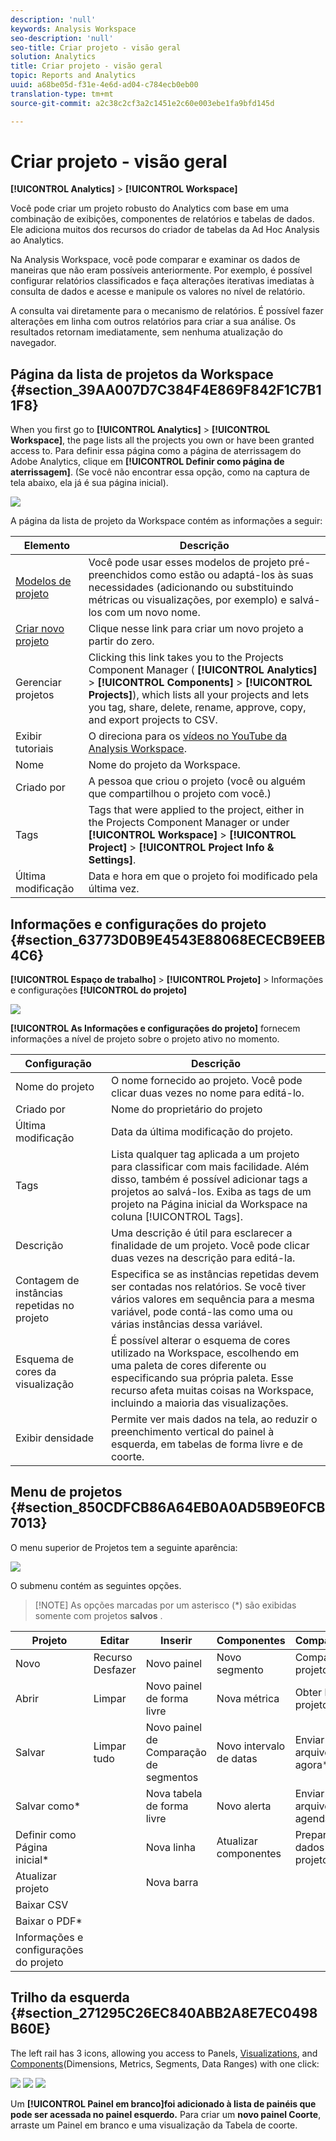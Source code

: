 ```yaml
---
description: 'null'
keywords: Analysis Workspace
seo-description: 'null'
seo-title: Criar projeto - visão geral
solution: Analytics
title: Criar projeto - visão geral
topic: Reports and Analytics
uuid: a68be05d-f31e-4e6d-ad04-c784ecb0eb00
translation-type: tm+mt
source-git-commit: a2c38c2cf3a2c1451e2c60e003ebe1fa9bfd145d

---
```



# Criar projeto - visão geral

**[!UICONTROL Analytics]** &gt; **[!UICONTROL Workspace]**

Você pode criar um projeto robusto do Analytics com base em uma combinação de exibições, componentes de relatórios e tabelas de dados. Ele adiciona muitos dos recursos do criador de tabelas da Ad Hoc Analysis ao Analytics.

Na Analysis Workspace, você pode comparar e examinar os dados de maneiras que não eram possíveis anteriormente. Por exemplo, é possível configurar relatórios classificados e faça alterações iterativas imediatas à consulta de dados e acesse e manipule os valores no nível de relatório.

A consulta vai diretamente para o mecanismo de relatórios. É possível fazer alterações em linha com outros relatórios para criar a sua análise. Os resultados retornam imediatamente, sem nenhuma atualização do navegador.

## Página da lista de projetos da Workspace {#section_39AA007D7C384F4E869F842F1C7B11F8}

When you first go to **[!UICONTROL Analytics]** &gt; **[!UICONTROL Workspace]**, the page lists all the projects you own or have been granted access to. Para definir essa página como a página de aterrissagem do Adobe Analytics, clique em **[!UICONTROL Definir como página de aterrissagem]**. (Se você não encontrar essa opção, como na captura de tela abaixo, ela já é sua página inicial).

![](assets/sample-project.png)

A página da lista de projeto da Workspace contém as informações a seguir:

| Elemento | Descrição |
|---|---|
|    [Modelos de projeto](../../../analyze/analysis-workspace/build-workspace-project/starter-projects.md#concept_49B9A327C5004DB0A4BE6291435625C5) | Você pode usar esses modelos de projeto pré-preenchidos como estão ou adaptá-los às suas necessidades (adicionando ou substituindo métricas ou visualizações, por exemplo) e salvá-los com um novo nome. |
| [Criar novo projeto](../../../analyze/analysis-workspace/build-workspace-project/t-freeform-project.md#task_C2C698ACC7954062A28E4784911E6CF2) | Clique nesse link para criar um novo projeto a partir do zero. |
| Gerenciar projetos | Clicking this link takes you to the Projects Component Manager ( **[!UICONTROL Analytics]** &gt; **[!UICONTROL Components]** &gt; **[!UICONTROL Projects]**), which lists all your projects and lets you tag, share, delete, rename, approve, copy, and export projects to CSV. |
| Exibir tutoriais | O direciona para os [vídeos no YouTube da Analysis Workspace](https://www.youtube.com/playlist?list=PL2tCx83mn7GuNnQdYGOtlyCu0V5mEZ8sS). |
| Nome | Nome do projeto da Workspace. |
| Criado por | A pessoa que criou o projeto (você ou alguém que compartilhou o projeto com você.) |
| Tags | Tags that were applied to the project, either in the Projects Component Manager or under **[!UICONTROL Workspace]** &gt; **[!UICONTROL Project]** &gt; **[!UICONTROL Project Info &amp; Settings]**. |
| Última modificação | Data e hora em que o projeto foi modificado pela última vez. |

## Informações e configurações do projeto {#section_63773D0B9E4543E88068ECECB9EEB4C6}

**[!UICONTROL Espaço de trabalho]** &gt; **[!UICONTROL Projeto]** &gt; Informações e configurações **[!UICONTROL do projeto]**

![](assets/projectinfo.png)

**[!UICONTROL As Informações e configurações do projeto]** fornecem informações a nível de projeto sobre o projeto ativo no momento.

| Configuração | Descrição |
|---|---|
| Nome do projeto | O nome fornecido ao projeto. Você pode clicar duas vezes no nome para editá-lo. |
| Criado por | Nome do proprietário do projeto |
| Última modificação | Data da última modificação do projeto. |
| Tags | Lista qualquer tag aplicada a um projeto para classificar com mais facilidade. Além disso, também é possível adicionar tags a projetos ao salvá-los. Exiba as tags de um projeto na Página inicial da Workspace na coluna [!UICONTROL Tags]. |
| Descrição | Uma descrição é útil para esclarecer a finalidade de um projeto. Você pode clicar duas vezes na descrição para editá-la. |
| Contagem de instâncias repetidas no projeto | Especifica se as instâncias repetidas devem ser contadas nos relatórios. Se você tiver vários valores em sequência para a mesma variável, pode contá-las como uma ou várias instâncias dessa variável. |
| Esquema de cores da visualização | É possível alterar o esquema de cores utilizado na Workspace, escolhendo em uma paleta de cores diferente ou especificando sua própria paleta. Esse recurso afeta muitas coisas na Workspace, incluindo a maioria das visualizações. |
| Exibir densidade | Permite ver mais dados na tela, ao reduzir o preenchimento vertical do painel à esquerda, em tabelas de forma livre e de coorte. |

## Menu de projetos {#section_850CDFCB86A64EB0A0AD5B9E0FCB7013}

O menu superior de Projetos tem a seguinte aparência:

![](assets/new-project-menus.png)

O submenu contém as seguintes opções.

> [!NOTE] As opções marcadas por um asterisco (*) são exibidas somente com projetos **salvos** .

| Projeto | Editar | Inserir | Componentes | Compartilhar | Ajuda |
|---|---|---|---|---|---|
| Novo | Recurso Desfazer | Novo painel | Novo segmento | Compartilhar projeto | Vídeos |
| Abrir | Limpar | Novo painel de forma livre | Nova métrica | Obter link do projeto* | Teclas de atalho |
| Salvar | Limpar tudo | Novo painel de Comparação de segmentos | Novo intervalo de datas | Enviar arquivo agora* | Fórum de ajuda |
| Salvar como* |  | Nova tabela de forma livre | Novo alerta | Enviar arquivo agendado* |  |
| Definir como Página inicial* |  | Nova linha | Atualizar componentes | Preparar dados do projeto |  |
| Atualizar projeto |  | Nova barra |  |  |  |
| Baixar CSV |  |  |  |  |  |
| Baixar o PDF* |  |  |  |  |  |
| Informações e configurações do projeto |  |  |  |  |  |

## Trilho da esquerda {#section_271295C26EC840ABB2A8E7EC0498B60E}

The left rail has 3 icons, allowing you access to Panels, [Visualizations](../../../analyze/analysis-workspace/visualizations/freeform-analysis-visualizations.md#concept_09242627629147A88A68F1506954C276), and [Components](../../../analyze/analysis-workspace/components/analysis-workspace-components.md#concept_BEBE3A75E072495D9E2F895567BBD462)(Dimensions, Metrics, Segments, Data Ranges) with one click:

![](assets/panels.png) ![](assets/visualizations.png) ![](assets/components.png)

Um **[!UICONTROL Painel em branco]foi adicionado à lista de painéis que pode ser acessada no painel esquerdo.** Para criar um **novo painel Coorte**, arraste um Painel em branco e uma visualização da Tabela de coorte.
